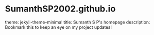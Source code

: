 # SumanthSP2002.github.io
theme: jekyll-theme-minimal
title: Sumanth S P's homepage
description: Bookmark this to keep an eye on my project updates!
